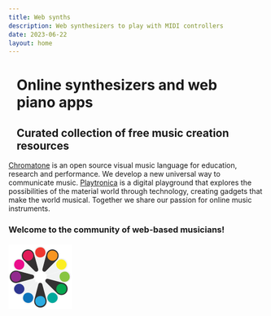 ```yaml
---
title: Web synths
description: Web synthesizers to play with MIDI controllers
date: 2023-06-22
layout: home
---
```


<h1 class="text-center text-2xl sm-text-3xl font-bold mt-8" style="padding: 0.1rem 1rem;">Online synthesizers and web piano apps</h1>
<h2 class="text-xl sm-text-2xl text-center my-2" style="padding: 0 1rem;">Curated collection of free music creation resources</h2>

<SynthList />

<div class="px-4 text-lg text-center mb-8 max-w-150 mx-auto">
<a class="font-bold" href='https://chromatone.center' target='_blank'
rel='noopener'>
Chromatone</a> is an open source visual music language for education, research and performance. We develop a new universal way to communicate music.
<a class="font-bold" href='https://playtronica.com' target='_blank' rel='noopener'>
Playtronica</a> is a digital playground that explores the possibilities of the material world through technology, creating gadgets that make the world musical. Together we share our passion for online music instruments.

<AboutCount />

<h3 class="font-bold text-xl">Welcome to the community of web-based musicians!</h3>

<h4><a target="_blank" href="https://chromatone.center/" ><img src="/click-logo.svg" class="max-w-16 mx-auto" />
</a>
</h4>
<AboutShare />
<!-- <MainAction /> -->
</div>
